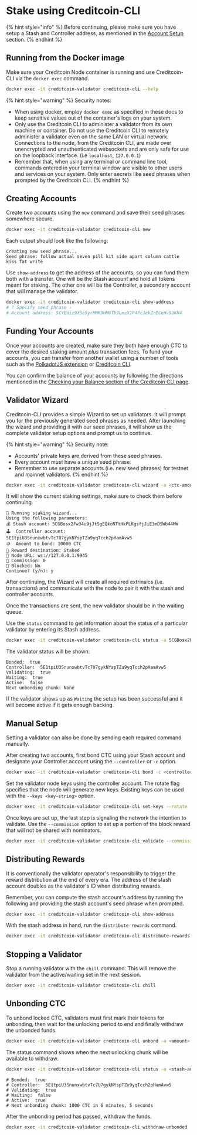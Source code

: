 # Stake using Creditcoin-CLI

{% hint style="info" %}
Before continuing, please make sure you have setup a Stash and Controller address, as mentioned in the [Account Setup](../wallets/account-setup.md) section.
{% endhint %}

## Running from the Docker image <a href="#using-a-docker-container" id="using-a-docker-container"></a>

Make sure your Creditcoin Node container is running and use Creditcoin-CLI via the `docker exec` command.

```bash
docker exec -it creditcoin-validator creditcoin-cli --help
```

{% hint style="warning" %}
Security notes:&#x20;

* When using docker, employ `docker exec` as specified in these docs to keep sensitive values out of the container's logs on your system.
* Only use the Creditcoin CLI to administer a validator from its own machine or container. Do not use the Creditcoin CLI to remotely administer a validator even on the same LAN or virtual network. Connections to the node, from the Creditcoin CLI, are made over unencrypted and unauthenticated websockets and are only safe for use on the loopback interface. (i.e `localhost`, `127.0.0.1`)
* Remember that, when using any terminal or command line tool, commands entered in your terminal window are visible to other users and services on your system. Only enter secrets like seed phrases when prompted by the Creditcoin CLI.
  {% endhint %}

## Creating Accounts

Create two accounts using the `new` command and save their seed phrases somewhere secure.

```bash
docker exec -it creditcoin-validator creditcoin-cli new
```

Each output should look like the following:

```
Creating new seed phrase...
Seed phrase: follow actual seven pill kit side apart column cattle kiss fat write
```

Use `show-address` to get the address of the accounts, so you can fund them both with a transfer. One will be the Stash account and hold all tokens meant for staking. The other one will be the Controller, a secondary account that will manage the validator.

```bash
docker exec -it creditcoin-validator creditcoin-cli show-address
# ? Specify seed phrase ›
# Account address: 5CYEdiz9X5o5yrMMK8HM6Tb9LmzX1P4PcJekZrECeHv9UKH4
```

## Funding Your Accounts

Once your accounts are created, make sure they both have enough CTC to cover the desired staking amount _plus_ transaction fees. To fund your accounts, you can transfer from another wallet using a number of tools such as the [PolkadotJS extension](../wallets/graphical-user-interface/polkadot-js-extension.md) or [Creditcoin CLI](../wallets/command-line-interface/creditcoin-cli-beta.md).&#x20;

You can confirm the balance of your accounts by following the directions mentioned in the [Checking your Balance section of the Creditcoin CLI page](../wallets/command-line-interface/creditcoin-cli-beta.md#checking-your-balance).

## Validator Wizard

Creditcoin-CLI provides a simple Wizard to set up validators. It will prompt you for the previously generated seed phrases as needed. After launching the wizard and providing it with our seed phrases, it will show us the complete validator setup options and prompt us to continue.

{% hint style="warning" %}
Security note:

* Accounts' private keys are derived from these seed phrases.
* Every account must have a unique seed phrase.
* Remember to use separate accounts (i.e. new seed phrases) for testnet and mainnet validators.
  {% endhint %}

```bash
docker exec -it creditcoin-validator creditcoin-cli wizard -a <ctc-amount>
```

It will show the current staking settings, make sure to check them before continuing.

```
🧙 Running staking wizard...
Using the following parameters:
💰 Stash account: 5CGBosx2Fw34u9jJtSgEQkoNTtHkPLKgsfjJiE3mDSWb44MW
🕹️  Controller account: 5E1tpiU3SnunxwbtvTc7U7gykNYspTZu9yqTcch2pHamAvw5
🪙  Amount to bond: 10000 CTC
🎁 Reward destination: Staked
📡 Node URL: ws://127.0.0.1:9945
💸 Commission: 0
🔐 Blocked: No
Continue? (y/n): y
```

After continuing, the Wizard will create all required extrinsics (i.e. transactions) and communicate with the node to pair it with the stash and controller accounts.

Once the transactions are sent, the new validator should be in the waiting queue.

Use the `status` command to get information about the status of a particular validator by entering its Stash address.

```bash
docker exec -it creditcoin-validator creditcoin-cli status -a 5CGBosx2Fw34u9jJtSgEQkoNTtHkPLKgsfjJiE3mDSWb44MW
```

The validator status will be shown:

```
Bonded:  true
Controller:  5E1tpiU3SnunxwbtvTc7U7gykNYspTZu9yqTcch2pHamAvw5
Validating:  true
Waiting:  true
Active:  false
Next unbonding chunk: None
```

If the validator shows up as `Waiting` the setup has been successful and it will become active if it gets enough backing.

## Manual Setup

Setting a validator can also be done by sending each required command manually.

After creating two accounts, first bond CTC using your Stash account and designate your Controller account using the `--controller` or `-c` option.

```bash
docker exec -it creditcoin-validator creditcoin-cli bond -c <controller-address> -a <ctc-amount>
```

Set the validator node keys using the controller account. The rotate flag specifies that the node will generate new keys. Existing keys can be used with the `--keys <key-string>` option.

```bash
docker exec -it creditcoin-validator creditcoin-cli set-keys --rotate
```

Once keys are set up, the last step is signaling the network the intention to validate. Use the `--commission` option to set up a portion of the block reward that will not be shared with nominators.

```bash
docker exec -it creditcoin-validator creditcoin-cli validate --commission <commission-percent>
```

## Distributing Rewards

It is conventionally the validator operator's responsibility to trigger the reward distribution at the end of every era. The address of the stash account doubles as the validator's ID when distributing rewards.

Remember, you can compute the stash account's address by running the following and providing the stash account's seed phrase when prompted.

```bash
docker exec -it creditcoin-validator creditcoin-cli show-address
```

With the stash address in hand, run the `distribute-rewards` command.

```bash
docker exec -it creditcoin-validator creditcoin-cli distribute-rewards --era <era number to distribute rewards for> --validator-id <validator-stash-address>
```

## Stopping a Validator

Stop a running validator with the `chill` command. This will remove the validator from the active/waiting set in the next session.

```bash
docker exec -it creditcoin-validator creditcoin-cli chill
```

## Unbonding CTC

To unbond locked CTC, validators must first mark their tokens for unbonding, then wait for the unlocking period to end and finally withdraw the unbonded funds.

```bash
docker exec -it creditcoin-validator creditcoin-cli unbond -a <amount>
```

The status command shows when the next unlocking chunk will be available to withdraw.

```bash
docker exec -it creditcoin-validator creditcoin-cli status -a <stash-address>
```

```
# Bonded:  true
# Controller:  5E1tpiU3SnunxwbtvTc7U7gykNYspTZu9yqTcch2pHamAvw5
# Validating:  true
# Waiting:  false
# Active:  true
# Next unbonding chunk: 1000 CTC in 6 minutes, 5 seconds
```

After the unbonding period has passed, withdraw the funds.

```bash
docker exec -it creditcoin-validator creditcoin-cli withdraw-unbonded
```
